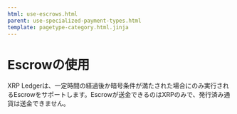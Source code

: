 ```yaml
---
html: use-escrows.html
parent: use-specialized-payment-types.html
template: pagetype-category.html.jinja
---
```

# Escrowの使用

XRP Ledgerは、一定時間の経過後か暗号条件が満たされた場合にのみ実行されるEscrowをサポートします。Escrowが送金できるのはXRPのみで、発行済み通貨は送金できません。